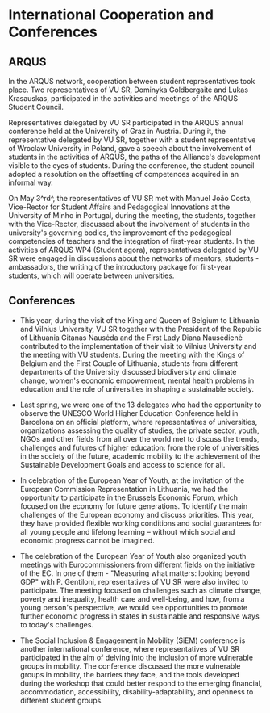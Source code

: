 # International Cooperation and Conferences

## ARQUS

In the ARQUS network, cooperation between student representatives took
place. Two representatives of VU SR, Dominyka Goldbergaitė and Lukas
Krasauskas, participated in the activities and meetings of the ARQUS
Student Council.

Representatives delegated by VU SR participated in the ARQUS annual
conference held at the University of Graz in Austria. During it, the
representative delegated by VU SR, together with a student
representative of Wroclaw University in Poland, gave a speech about the
involvement of students in the activities of ARQUS, the paths of the
Alliance\'s development visible to the eyes of students. During the
conference, the student council adopted a resolution on the offsetting
of competences acquired in an informal way.

On May 3^rd^, the representatives of VU SR met with Manuel João Costa,
Vice-Rector for Student Affairs and Pedagogical Innovations at the
University of Minho in Portugal, during the meeting, the students,
together with the Vice-Rector, discussed about the involvement of
students in the university\'s governing bodies, the improvement of the
pedagogical competencies of teachers and the integration of first-year
students. In the activities of ARQUS WP4 (Student agora),
representatives delegated by VU SR were engaged in discussions about the
networks of mentors, students - ambassadors, the writing of the
introductory package for first-year students, which will operate between
universities.

## Conferences

- This year, during the visit of the King and Queen of Belgium to
Lithuania and Vilnius University, VU SR together with the President of
the Republic of Lithuania Gitanas Nausėda and the First Lady Diana
Nausėdienė contributed to the implementation of their visit to Vilnius
University and the meeting with VU students. During the meeting with the
Kings of Belgium and the First Couple of Lithuania, students from
different departments of the University discussed biodiversity and
climate change, women\'s economic empowerment, mental health problems in
education and the role of universities in shaping a sustainable society.

- Last spring, we were one of the 13 delegates who had the opportunity
to observe the UNESCO World Higher Education Conference held in
Barcelona on an official platform, where representatives of
universities, organizations assessing the quality of studies, the
private sector, youth, NGOs and other fields from all over the world met
to discuss the trends, challenges and futures of higher education: from
the role of universities in the society of the future, academic mobility
to the achievement of the Sustainable Development Goals and access to
science for all.

- In celebration of the European Year of Youth, at the invitation of
the European Commission Representation in Lithuania, we had the
opportunity to participate in the Brussels Economic Forum, which focused
on the economy for future generations. To identify the main challenges
of the European economy and discuss priorities. This year, they have
provided flexible working conditions and social guarantees for all young
people and lifelong learning – without which social and economic
progress cannot be imagined.

- The celebration of the European Year of Youth also organized youth
meetings with Eurocommissioners from different fields on the initiative
of the EC. In one of them - \"Measuring what matters: looking beyond
GDP\" with P. Gentiloni, representatives of VU SR were also invited to
participate. The meeting focused on challenges such as climate change,
poverty and inequality, health care and well-being, and how, from a
young person\'s perspective, we would see opportunities to promote
further economic progress in states in sustainable and responsive ways
to today\'s challenges.

- The Social Inclusion & Engagement in Mobility (SiEM) conference is
another international conference, where representatives of VU SR
participated in the aim of delving into the inclusion of more vulnerable
groups in mobility. The conference discussed the more vulnerable groups
in mobility, the barriers they face, and the tools developed during the
workshop that could better respond to the emerging financial,
accommodation, accessibility, disability-adaptability, and openness to
different student groups.

